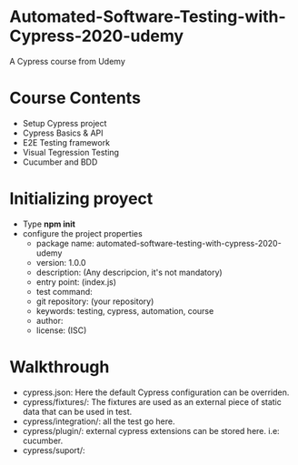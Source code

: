 # Automated-Software-Testing-with-Cypress-2020-udemy
A Cypress course from Udemy

# Course Contents
- Setup Cypress project
- Cypress Basics & API
- E2E Testing framework
- Visual Tegression Testing
- Cucumber and BDD

# Initializing proyect
- Type **npm init**
- configure the project properties
    - package name: automated-software-testing-with-cypress-2020-udemy
    - version: 1.0.0
    - description: (Any descripcion, it's not mandatory)
    - entry point: (index.js)
    - test command:
    - git repository: (your repository)
    - keywords: testing, cypress, automation, course
    - author: 
    - license: (ISC)

# Walkthrough
- cypress.json: Here the default Cypress configuration can be overriden.
- cypress/fixtures/: The fixtures are used as an external piece of static data that can be used in test.
- cypress/integration/: all the test go here.
- cypress/plugin/: external cypress extensions can be stored here. i.e: cucumber.
- cypress/suport/: 